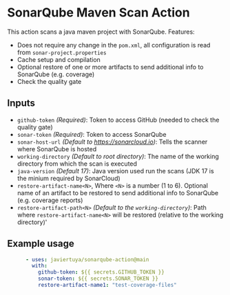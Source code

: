 # SonarQube Maven Scan Action

This action scans a java maven project with SonarQube. Features:
- Does not require any change in the `pom.xml`, all configuration is read from `sonar-project.properties`
- Cache setup and compilation
- Optional restore of one or more artifacts to send additional info to SonarQube (e.g. coverage)
- Check the quality gate

## Inputs

- `github-token` *(Required)*: Token to access GitHub (needed to check the quality gate)
- `sonar-token` *(Required)*: Token to access SonarQube
- `sonar-host-url` *(Default to https://sonarcloud.io)*: Tells the scanner where SonarQube is hosted
- `working-directory` *(Default to root directory)*: The name of the working directory from which the scan is executed
- `java-version` *(Default 17)*: Java version used run the scans (JDK 17 is the minium required by SonarCloud)
- `restore-artifact-name<N>`, Where `<N>` is a number (1 to 6). Optional name of an artifact to be restored to send additional info to SonarQube (e.g. coverage reports)
- `restore-artifact-path<N>` *(Default to the `working-directory`)*: Path where `restore-artifact-name<N>` will be restored (relative to the working directory)'

## Example usage

```yaml
      - uses: javiertuya/sonarqube-action@main
        with: 
          github-token: ${{ secrets.GITHUB_TOKEN }}
          sonar-token: ${{ secrets.SONAR_TOKEN }}
          restore-artifact-name1: "test-coverage-files"
```

